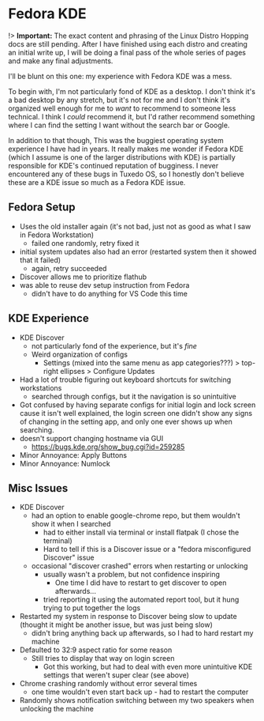 # Fedora KDE
!> **Important:** The exact content and phrasing of the Linux Distro Hopping docs are still pending. After I have finished using each distro and creating an initial write up, I will be doing a final pass of the whole series of pages and make any final adjustments.

I'll be blunt on this one: my experience with Fedora KDE was a mess. 

To begin with, I'm not particularly fond of KDE as a desktop. I don't think it's a bad desktop by any stretch, but it's not for me and I don't think it's organized well enough for me to *want* to recommend to someone less technical. I think I *could* recommend it, but I'd rather recommend something where I can find the setting I want without the search bar or Google.

In addition to that though, This was the buggiest operating system experience I have had in years. It really makes me wonder if Fedora KDE (which I assume is one of the larger distributions with KDE) is partially responsible for KDE's continued reputation of bugginess. I never encountered any of these bugs in Tuxedo OS, so I honestly don't believe these are a KDE issue so much as a Fedora KDE issue.

## Fedora Setup
* Uses the old installer again (it's not bad, just not as good as what I saw in Fedora Workstation)
  * failed one randomly, retry fixed it
* initial system updates also had an error (restarted system then it showed that it failed)
  * again, retry succeeded
* Discover allows me to prioritize flathub
* was able to reuse dev setup instruction from Fedora
  * didn't have to do anything for VS Code this time

## KDE Experience
* KDE Discover
  * not particularly fond of the experience, but it's *fine*
  * Weird organization of configs
    * Settings (mixed into the same menu as app categories???) > top-right ellipses > Configure Updates
* Had a lot of trouble figuring out keyboard shortcuts for switching workstations
  * searched through configs, but it the navigation is so unintuitive
* Got confused by having separate configs for initial login and lock screen cause it isn't well explained, the login screen one didn't show any signs of changing in the setting app, and only one ever shows up when searching.
* doesn't support changing hostname via GUI
  * https://bugs.kde.org/show_bug.cgi?id=259285
* Minor Annoyance: Apply Buttons
* Minor Annoyance: Numlock

## Misc Issues
* KDE Discover
  * had an option to enable google-chrome repo, but them wouldn't show it when I searched
    * had to either install via terminal or install flatpak (I chose the terminal)
    * Hard to tell if this is a Discover issue or a "fedora misconfigured Discover" issue
  * occasional "discover crashed" errors when restarting or unlocking
    * usually wasn't a problem, but not confidence inspiring
      * One time I did have to restart to get discover to open afterwards...
    * tried reporting it using the automated report tool, but it hung trying to put together the logs
* Restarted my system in response to Discover being slow to update (thought it might be another issue, but was just being slow)
  * didn't bring anything back up afterwards, so I had to hard restart my machine
* Defaulted to 32:9 aspect ratio for some reason
  * Still tries to display that way on login screen
    * Got this working, but had to deal with even more unintuitive KDE settings that weren't super clear (see above)
* Chrome crashing randomly without error several times
  * one time wouldn't even start back up - had to restart the computer
* Randomly shows notification switching between my two speakers when unlocking the machine